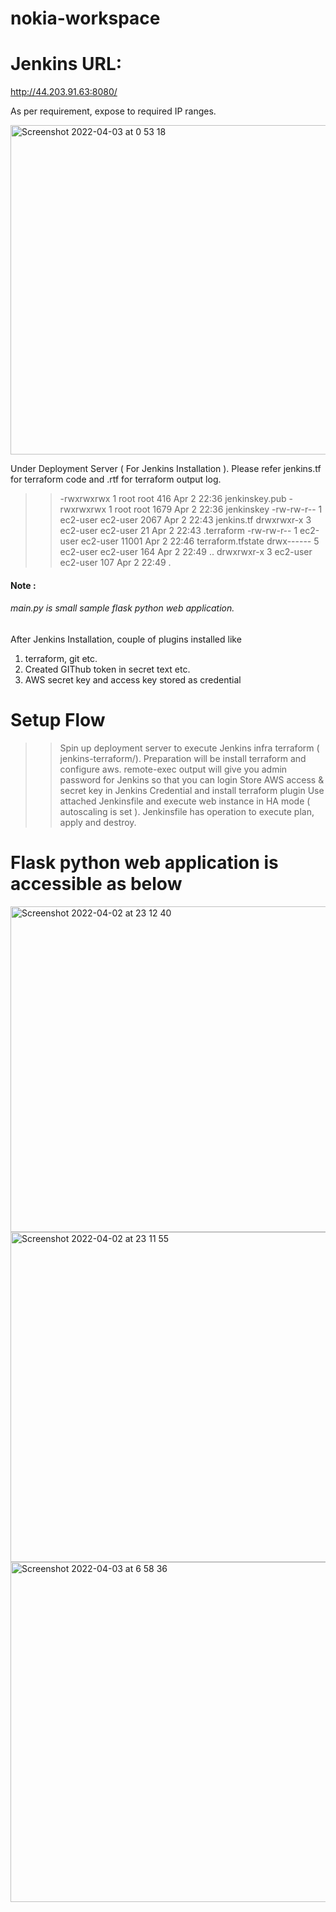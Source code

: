 # nokia-workspace


Jenkins URL:
=================
http://44.203.91.63:8080/

As per requirement, expose to required IP ranges.

<img width="527" alt="Screenshot 2022-04-03 at 0 53 18" src="https://user-images.githubusercontent.com/59736927/161403986-4a8eb296-e733-48ec-87eb-6d20db50a3fe.png">

Under Deployment Server ( For Jenkins Installation ). Please refer jenkins.tf for terraform code and .rtf for terraform output log.

>>
>>-rwxrwxrwx 1 root     root       416 Apr  2 22:36 jenkinskey.pub
>>-rwxrwxrwx 1 root     root      1679 Apr  2 22:36 jenkinskey
>>-rw-rw-r-- 1 ec2-user ec2-user  2067 Apr  2 22:43 jenkins.tf
>>drwxrwxr-x 3 ec2-user ec2-user    21 Apr  2 22:43 .terraform
>>-rw-rw-r-- 1 ec2-user ec2-user 11001 Apr  2 22:46 terraform.tfstate
>>drwx------ 5 ec2-user ec2-user   164 Apr  2 22:49 ..
>>drwxrwxr-x 3 ec2-user ec2-user   107 Apr  2 22:49 .
>>

#### Note :
###### main.py is small sample flask python web application.

After Jenkins Installation, couple of plugins installed like 
1. terraform, git etc.
2. Created GIThub token in secret text etc.
3. AWS secret key and access key stored as credential

Setup Flow
=============
>> Spin up deployment server to execute Jenkins infra terraform ( jenkins-terraform/). Preparation will be install terraform and configure aws.
>> remote-exec output will give you admin password for Jenkins so that you can login
>> Store AWS access & secret key in Jenkins Credential and install terraform plugin
>> Use attached Jenkinsfile and execute web instance in HA mode ( autoscaling is set ).
>> Jenkinsfile has operation to execute plan, apply and destroy.

Flask python web application is accessible as below 
=================

<img width="521" alt="Screenshot 2022-04-02 at 23 12 40" src="https://user-images.githubusercontent.com/59736927/161406706-f1874131-58b7-46fe-b605-d2aa8d4f8914.png">

<img width="528" alt="Screenshot 2022-04-02 at 23 11 55" src="https://user-images.githubusercontent.com/59736927/161406713-11db19b4-41fc-4361-af95-771712cff78c.png">

<img width="544" alt="Screenshot 2022-04-03 at 6 58 36" src="https://user-images.githubusercontent.com/59736927/161412296-e0a065fd-c56f-41e3-9c12-5d7f3f642c39.png">





